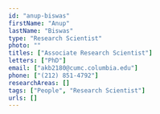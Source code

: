 ```yaml
---
id: "anup-biswas"
firstName: "Anup"
lastName: "Biswas"
type: "Research Scientist"
photo: ""
titles: ["Associate Research Scientist"]
letters: ["PhD"]
email: ["akb2180@cumc.columbia.edu"]
phone: ["(212) 851-4792"]
researchAreas: []
tags: ["People", "Research Scientist"]
urls: []
---
```

